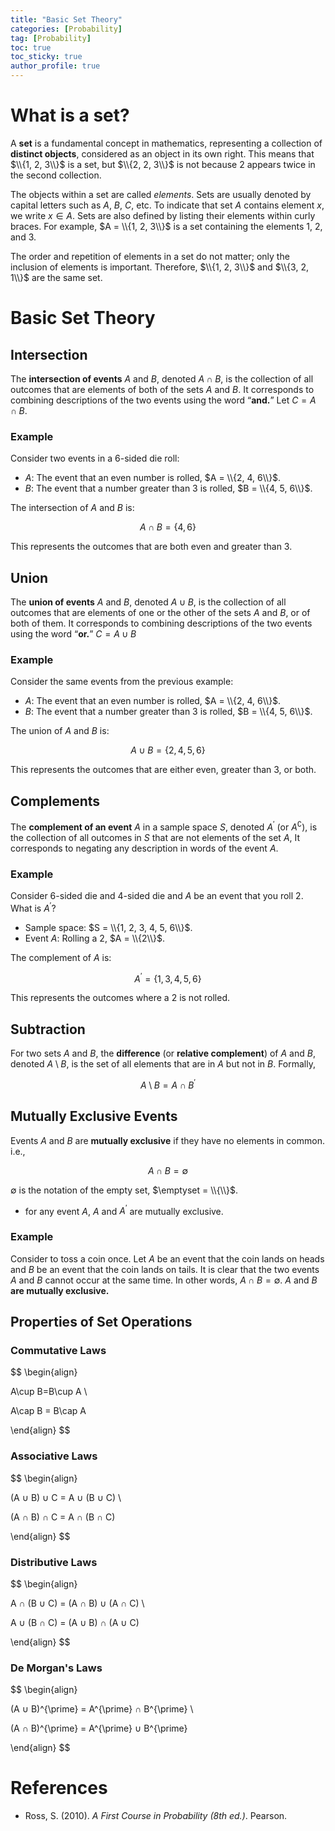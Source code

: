 ```yaml
---
title: "Basic Set Theory"
categories: [Probability]
tag: [Probability]
toc: true
toc_sticky: true
author_profile: true
---
```


# What is a set?

A **set** is a fundamental concept in mathematics, representing a collection of **distinct objects**, considered as an object in its own right. This means that $\\{1, 2, 3\\}$ is a set, but $\\{2, 2, 3\\}$ is not because $2$ appears twice in the second collection.

The objects within a set are called *elements*. Sets are usually denoted by capital letters such as $A$, $B$, $C$, etc. To indicate that set $A$ contains element $x$, we write $x \in A$. Sets are also defined by listing their elements within curly braces. For example, $A = \\{1, 2, 3\\}$ is a set containing the elements 1, 2, and 3.

The order and repetition of elements in a set do not matter; only the inclusion of elements is important. Therefore, $\\{1, 2, 3\\}$ and $\\{3, 2, 1\\}$ are the same set.

# Basic Set Theory

## Intersection

The **intersection of events** $A$ and $B$, denoted $A ∩ B$, is the collection of all outcomes that are elements of both of the sets $A$ and $B$. It corresponds to combining descriptions of the two events using the word “**and.**” Let $C = A ∩ B$.

### Example

Consider two events in a 6-sided die roll:

- $A$: The event that an even number is rolled, $A = \\{2, 4, 6\\}$.
- $B$: The event that a number greater than 3 is rolled, $B = \\{4, 5, 6\\}$.

The intersection of $A$ and $B$ is:

$$
A∩B=\{4,6\}
$$

This represents the outcomes that are both even and greater than 3.

## Union

The **union of events** $A$ and $B$, denoted $A ∪ B$, is the collection of all outcomes that are elements of one or the other of the sets $A$ and $B$, or of both of them. It corresponds to combining descriptions of the two events using the word “**or.**” $C = A ∪ B$

### Example

Consider the same events from the previous example:

- $A$: The event that an even number is rolled, $A = \\{2, 4, 6\\}$.
- $B$: The event that a number greater than 3 is rolled, $B = \\{4, 5, 6\\}$.

The union of $A$ and $B$ is:

$$
A∪B=\{2,4,5,6\}
$$

This represents the outcomes that are either even, greater than $3$, or both.

## Complements

The **complement of an event** $A$ in a sample space $S$, denoted $A^{\prime}$ (or $A^\complement$), is the collection of all outcomes in $S$ that are not elements of the set $A$, It corresponds to negating any description in words of the event $A$.

### Example

Consider 6-sided die and 4-sided die and $A$ be an event that you roll $2$. What is $A^{\prime}$?

- Sample space: $S = \\{1, 2, 3, 4, 5, 6\\}$.
- Event $A$: Rolling a 2, $A = \\{2\\}$.

The complement of $A$ is:

$$
A^{\prime} = \{1,3,4,5,6\}
$$

This represents the outcomes where a $2$ is not rolled.

## Subtraction

For two sets $A$ and $B$, the **difference** (or **relative complement**) of $A$ and $B$, denoted $A \setminus B$, is the set of all elements that are in $A$ but not in $B$. Formally,

$$
A\setminus B = A\cap B^{\prime}
$$

## Mutually Exclusive Events

Events $A$ and $B$ are **mutually exclusive** if they have no elements in common. i.e.,

$$
A\cap B = \emptyset
$$

$\emptyset$ is the notation of the empty set, $\emptyset = \\{\\}$.

- for any event $A$, $A$ and $A^{\prime}$ are mutually exclusive.

### Example

Consider to toss a coin once. Let $A$ be an event that the coin lands on heads and $B$ be an event that the coin lands on tails. It is clear that the two events $A$ and $B$ cannot occur at the same time. In other words, $A ∩ B = ∅$. $A$ and $B$ **are mutually exclusive.**

## Properties of Set Operations

### Commutative Laws

$$
\begin{align}

A\cup B=B\cup A \\

A\cap B = B\cap A

\end{align}
$$

### Associative Laws

$$
\begin{align}

(A ∪ B) ∪ C = A ∪ (B ∪ C) \\

(A ∩ B) ∩ C = A ∩ (B ∩ C)

\end{align}
$$

### Distributive Laws

$$
\begin{align}

A ∩ (B ∪ C) = (A ∩ B) ∪ (A ∩ C) \\

A ∪ (B ∩ C) = (A ∪ B) ∩ (A ∪ C)

\end{align}
$$

### De Morgan's Laws

$$
\begin{align}

(A ∪ B)^{\prime} = A^{\prime} ∩ B^{\prime} \\

(A ∩ B)^{\prime} = A^{\prime} ∪ B^{\prime}

\end{align}
$$

# References

* Ross, S. (2010). *A First Course in Probability (8th ed.)*. Pearson.